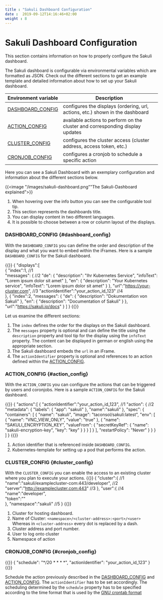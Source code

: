 ```yaml
---
title : "Sakuli Dashboard Configuration"
date :  2019-09-12T14:16:46+02:00
weight : 8
---
```


# Sakuli Dashboard Configuration

This section contains information on how to properly configure the Sakuli dashboard.

The Sakuli dashboard is configurable via environmental variables which are formatted as JSON.
Check out the different sections to get an example template and detailed information about how to set up your 
Sakuli dashboard.

| Environment variable                   | Description                                                                       |
|----------------------------------------|-----------------------------------------------------------------------------------|
| [DASHBOARD_CONFIG](#dashboard_config)  | configures the displays (ordering, url, actions, etc.) shown in the dashboard     |
| [ACTION_CONFIG](#action_config)        | available actions to perform on the cluster and corresponding display updates     |
| [CLUSTER_CONFIG](#cluster_config)      | configures the cluster access (cluster address, access token, etc.)               |
| [CRONJOB_CONFIG](#cronjob_config)      | configures a cronjob to schedule a specific action                                |
 
Here you can see a Sakuli Dashboard with an exemplary configuration and information about the different sections below.
 
{{<image "/images/sakuli-dashboard.png""The Sakuli-Dashboard explained">}} 

1. When hovering over the info button you can see the configurable tool tip.
2. This section represents the dashboards title.
3. You can display content in two different languages.
4. It is possible to choose between a row or column layout of the displays.

 
### DASHBOARD_CONFIG {#dashboard_config}

With the `DASHBOARD_CONFIG` you can define the order and description of the display and what you want to embed within the iFrames.
Here is a sample `DASHBOARD_CONFIG` for the Sakuli dashboard. 

{{<highlight javascript>}}
{
   "displays":[                                                         
      {
         "index":1,                                                         //1                           
         "messages": {                                                      //2
             "de": {
                "description": "Ihr Kubernetes Service",
                "infoText": "Lorem ipsum dolor sit amet"
             },
             "en": {
                "description": "Your Kubernetes service",
                "infoText": "Lorem ipsum dolor sit amet"
             }
         },
         "url":"https://your-cluster.com",                                         //3
         "actionIdentifier":"your_action_id_123"                                   //4         
      },
      {
         "index":2,
         "messages": {
             "de": {
                "description": "Dokumentation von Sakuli"
             },
             "en": {
                "description": "Documentation of Sakuli"
             }
         },
         "url":"https://sakuli.io/docs"
      }
   ]
}
{{</highlight>}}

Let us examine the different sections:

1. The `index` defines the order for the displays on the Sakuli dashboard. 
2. The `messages` property is optional and can define the title using the `description` property and tool tip for the display using the `infoText`
property. The content can be displayed in german or english using the appropriate section.
3. The Sakuli dashboard embeds the `url` in an iFrame. 
4. The `actionIdentifier` property is optional and references to an action defined within the [ACTION_CONFIG](#action_config).

### ACTION_CONFIG {#action_config}

With the `ACTION_CONFIG` you can configure the actions that can be triggered by users and coronjobs.
Here is a sample `ACTION_CONFIG` for the Sakuli dashboard. 

{{<highlight javascript>}}
{
   "actions":[
      {
         "actionIdentifier":"your_action_id_123",    //1
         "action": {                                 //2
            "metadata": {
              "labels": {
                "app": "sakuli"
              },
              "name":"sakuli"
            },
            "spec": {
              "containers": [
                {
                  "name": "sakuli",
                  "image": "taconsol/sakuli:latest",
                  "env": [
                    {
                      "name": "VNC_VIEW_ONLY",
                      "value": "true"
                    },
                    {
                      "name": "SAKULI_ENCRYPTION_KEY",
                      "valueFrom": {
                        "secretKeyRef": {
                          "name": "sakuli-encryption-key",
                          "key": "key"
                        }
                      }
                    }
                  ]
                }
              ],
              "restartPolicy": "Never"
            }
         }
      }
   ]
}
{{</highlight>}}

1. Action identifier that is referenced inside `DASHBOARD_CONFIG`.
2. Kubernetes-template for setting up a pod that performs the action.

### CLUSTER_CONFIG {#cluster_config}

With the `CLUSTER_CONFIG` you can enable the access to an existing cluster where you plan to execute your actions.
{{<highlight javascript>}}
{
   "cluster":{                                              //1
      "name":"sakuli/examplecluster-com:443/developer",     //2           
      "server":"http://examplecluster.com:443"              //3
   },
   "user":{                                                 //4
      "name":"developer",         
      "token":"<login-token>"     
   },
   "namespace":"sakuli"                                     //5
}
{{</highlight>}}

1. Cluster for hosting dashboard.
2. Name of Cluster: `<namespace>/<cluster-address>:<port>/<user>`
  Whereas in `<cluster-address>` every dot is replaced by a dash.
3. Cluster address and port number.
4. User to log onto cluster
5. Namespace of action

### CRONJOB_CONFIG {#cronjob_config}
{{<highlight javascript>}}
{
    "schedule": "*/20 * * * *",
    "actionIdentifier": "your_action_id_123"
}
{{</highlight>}}

Schedule the action previously described in the [DASHBOARD_CONFIG](#dashboard_config) and [ACTION_CONFIG](#action_config).
The `actionIdentifier` has to be set accordingly.
The scheduling determined by the `schedule` property
has to be specified according to the time format
that is used by the [GNU crontab format](https://www.gnu.org/software/mcron/manual/html_node/Crontab-file.html) 
